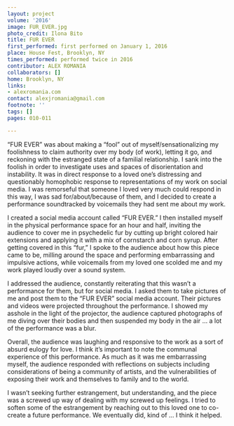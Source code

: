 ```yaml
---
layout: project
volume: '2016'
image: FUR_EVER.jpg
photo_credit: Ilona Bito
title: FUR EVER
first_performed: first performed on January 1, 2016
place: House Fest, Brooklyn, NY
times_performed: performed twice in 2016
contributor: ALEX ROMANIA
collaborators: []
home: Brooklyn, NY
links:
- alexromania.com
contact: alexjromania@gmail.com
footnote: ''
tags: []
pages: 010-011

---
```


“FUR EVER” was about making a “fool” out of myself/sensationalizing my foolishness to claim authority over my body (of work), letting it go, and reckoning with the estranged state of a familial relationship. I sank into the foolish in order to investigate uses and spaces of disorientation and instability. It was in direct response to a loved one’s distressing and questionably homophobic response to representations of my work on social media. I was remorseful that someone I loved very much could respond in this way, I was sad for/about/because of them, and I decided to create a performance soundtracked by voicemails they had sent me about my work.

I created a social media account called “FUR EVER.” I then installed myself in the physical performance space for an hour and half, inviting the audience to cover me in psychedelic fur by cutting up bright colored hair extensions and applying it with a mix of cornstarch and corn syrup. After getting covered in this “fur,” I spoke to the audience about how this piece came to be, milling around the space and performing embarrassing and impulsive actions, while voicemails from my loved one scolded me and my work played loudly over a sound system.

I addressed the audience, constantly reiterating that this wasn’t a performance for them, but for social media. I asked them to take pictures of me and post them to the “FUR EVER” social media account. Their pictures and videos were projected throughout the performance. I showed my asshole in the light of the projector, the audience captured photographs of me diving over their bodies and then suspended my body in the air … a lot of the performance was a blur.

Overall, the audience was laughing and responsive to the work as a sort of absurd eulogy for love. I think it’s important to note the communal experience of this performance. As much as it was me embarrassing myself, the audience responded with reflections on subjects including considerations of being a community of artists, and the vulnerabilities of exposing their work and themselves to family and to the world.

I wasn’t seeking further estrangement, but understanding, and the piece was a screwed up way of dealing with my screwed up feelings. I tried to soften some of the estrangement by reaching out to this loved one to co-create a future performance. We eventually did, kind of … I think it helped.
